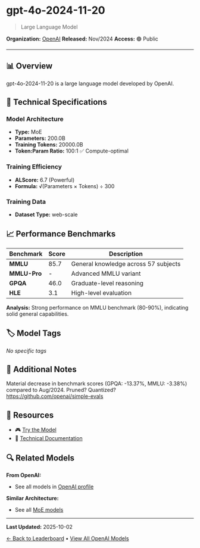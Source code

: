 # gpt-4o-2024-11-20

> Large Language Model

**Organization:** [OpenAI](../../labs/openai.md)
**Released:** Nov/2024
**Access:** 🟢 Public

---

## 📊 Overview

gpt-4o-2024-11-20 is a large language model developed by OpenAI.

## 🔧 Technical Specifications

### Model Architecture
- **Type:** MoE
- **Parameters:** 200.0B
- **Training Tokens:** 20000.0B
- **Token:Param Ratio:** 100:1 ✅ Compute-optimal

### Training Efficiency
- **ALScore:** 6.7 (Powerful)
- **Formula:** √(Parameters × Tokens) ÷ 300

### Training Data
- **Dataset Type:** web-scale

## 📈 Performance Benchmarks

| Benchmark | Score | Description |
|-----------|-------|-------------|
| **MMLU** | 85.7 | General knowledge across 57 subjects |
| **MMLU-Pro** | - | Advanced MMLU variant |
| **GPQA** | 46.0 | Graduate-level reasoning |
| **HLE** | 3.1 | High-level evaluation |

**Analysis:** Strong performance on MMLU benchmark (80-90%), indicating solid general capabilities.

## 🏷️ Model Tags

_No specific tags_

## 📝 Additional Notes

Material decrease in benchmark scores (GPQA: -13.37%, MMLU: -3.38%) compared to Aug/2024. Pruned? Quantized? https://github.com/openai/simple-evals

## 🔗 Resources

- 🎮 [Try the Model](https://chat.com/)
- 📄 [Technical Documentation](https://platform.openai.com/docs/models#gpt-4o)

## 🔍 Related Models

**From OpenAI:**
- See all models in [OpenAI profile](../../labs/openai.md)

**Similar Architecture:**
- See all [MoE models](../../architectures/moe.md)

---

**Last Updated:** 2025-10-02

[← Back to Leaderboard](../../README.md) • [View All OpenAI Models](../../labs/openai.md)

